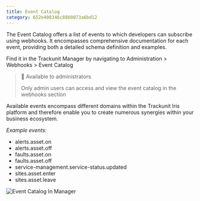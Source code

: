 ```yaml
---
title: Event Catalog
category: 652e408346c8860073a6bd12
---
```

The Event Catalog offers a list of events to which developers can subscribe using webhooks. It encompasses comprehensive documentation for each event, providing both a detailed schema definition and examples.

Find it in the Trackunit Manager by navigating to Administration > Webhooks > Event Catalog

> 🚧 Available to administrators
> 
> Only admin users can access and view the event catalog in the webhooks section

Available events encompass different domains within the Trackunit Iris platform and therefore enable you to create numerous synergies within your business ecosystem.

*Example events:*
- alerts.asset.on
- alerts.asset.off
- faults.asset.on
- faults.asset.off
- service-management.service-status.updated
- sites.asset.enter
- sites.asset.leave

![Event Catalog In Manager](https://cdn.statically.io/gh/trackunit/developer-hub/master/guides/webhooks/webhooks-event_catalog.png)
